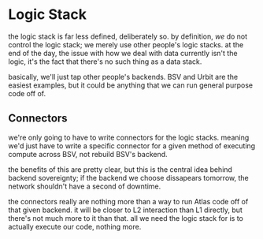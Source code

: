 # Logic Stack

the logic stack is far less defined, deliberately so. by definition, *we* do not control the logic stack; we merely use 
other people's logic stacks. at the end of the day, the issue with how we deal with data currently isn't the logic, it's
the fact that there's no such thing as a data stack.

basically, we'll just tap other people's backends. BSV and Urbit are the easiest examples, but it could be anything
that we can run general purpose code off of.

## Connectors

we're only going to have to write connectors for the logic stacks. meaning we'd just have to write a specific connector for a 
given method of executing compute across BSV, not rebuild BSV's backend.

the benefits of this are pretty clear, but this is the central idea behind backend sovereignty; if the backend we choose
dissapears tomorrow, the network shouldn't have a second of downtime.

the connectors really are nothing more than a way to run Atlas code off of that given backend. it will be closer to L2 interaction
than L1 directly, but there's not much more to it than that. all we need the logic stack for is to actually execute our code,
nothing more.
